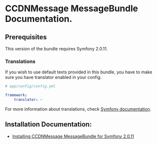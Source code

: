 CCDNMessage MessageBundle Documentation.
========================================

## Prerequisites

This version of the bundle requires Symfony 2.0.11. 

### Translations

If you wish to use default texts provided in this bundle, you have to make sure you have translator enabled in your config.

``` yaml
# app/config/config.yml

framework:
    translator: ~
```

For more information about translations, check [Symfony documentation](http://symfony.com/doc/current/book/translation.html).

## Installation Documentation:

- [Installing CCDNMessage MessageBundle for Symfony 2.0.11](http://github.com/codeconsortium/CCDNMessageMessageBundle/blob/master/Resources/doc/Install.md)